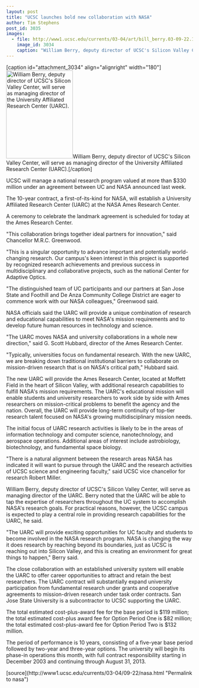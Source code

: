 ```yaml
---
layout: post
title: "UCSC launches bold new collaboration with NASA"
author: Tim Stephens
post_id: 3035
images:
  - file: http://www1.ucsc.edu/currents/03-04/art/bill_berry.03-09-22.180.jpg
    image_id: 3034
    caption: "William Berry, deputy director of UCSC's Silicon Valley Center, will serve as managing director of the University Affiliated Research Center (UARC)."
---
```


[caption id="attachment_3034" align="alignright" width="180"]<a href="http://localhost/mysite/wp-content/uploads/2003/09/bill_berry.03-09-22.180.jpg"><img class="size-full wp-image-3034" src="http://localhost/mysite/wp-content/uploads/2003/09/bill_berry.03-09-22.180.jpg" alt="William Berry, deputy director of UCSC's Silicon Valley Center, will serve as managing director of the University Affiliated Research Center (UARC)." width="180" height="237" /></a>William Berry, deputy director of UCSC's Silicon Valley Center, will serve as managing director of the University Affiliated Research Center (UARC).[/caption]
<p>
  UCSC will manage a national research program valued at more than $330 million under an agreement between UC and NASA announced last week.
</p>
<p>
  The 10-year contract, a first-of-its-kind for NASA, will establish a University Affiliated Research Center (UARC) at the NASA Ames Research Center.<br>
</p>
<p>
  A ceremony to celebrate the landmark agreement is scheduled for today at the Ames Research Center.<br>
</p>
<p>
  "This collaboration brings together ideal partners for innovation," said Chancellor M.R.C. Greenwood.<br>
</p>
<p>
  "This is a singular opportunity to advance important and potentially world-changing research. Our campus's keen interest in this project is supported by recognized research achievements and previous success in multidisciplinary and collaborative projects, such as the national Center for Adaptive Optics.
</p>
<p>
  "The distinguished team of UC participants and our partners at San Jose State and Foothill and De Anza Community College District are eager to commence work with our NASA colleagues," Greenwood said.<br>
</p>
<p>
  NASA officials said the UARC will provide a unique combination of research and educational capabilities to meet NASA's mission requirements and to develop future human resources in technology and science.<br>
</p>
<p>
  "The UARC moves NASA and university collaborations in a whole new direction," said G. Scott Hubbard, director of the Ames Research Center.<br>
</p>
<p>
  "Typically, universities focus on fundamental research. With the new UARC, we are breaking down traditional institutional barriers to collaborate on mission-driven research that is on NASA's critical path," Hubbard said.<br>
</p>
<p>
  The new UARC will provide the Ames Research Center, located at Moffett Field in the heart of Silicon Valley, with additional research capabilities to fulfill NASA's mission requirements. The UARC's educational mission will enable students and university researchers to work side by side with Ames researchers on mission-critical problems to benefit the agency and the nation. Overall, the UARC will provide long-term continuity of top-tier research talent focused on NASA's growing multidisciplinary mission needs.<br>
</p>
<p>
  The initial focus of UARC research activities is likely to be in the areas of information technology and computer science, nanotechnology, and aerospace operations. Additional areas of interest include astrobiology, biotechnology, and fundamental space biology.<br>
</p>
<p>
  "There is a natural alignment between the research areas NASA has indicated it will want to pursue through the UARC and the research activities of UCSC science and engineering faculty," said UCSC vice chancellor for research Robert Miller.<br>
</p>
<p>
  William Berry, deputy director of UCSC's Silicon Valley Center, will serve as managing director of the UARC. Berry noted that the UARC will be able to tap the expertise of researchers throughout the UC system to accomplish NASA's research goals. For practical reasons, however, the UCSC campus is expected to play a central role in providing research capabilities for the UARC, he said.<br>
</p>
<p>
  "The UARC will provide exciting opportunities for UC faculty and students to become involved in the NASA research program. NASA is changing the way it does research by reaching beyond its boundaries, just as UCSC is reaching out into Silicon Valley, and this is creating an environment for great things to happen," Berry said.<br>
</p>
<p>
  The close collaboration with an established university system will enable the UARC to offer career opportunities to attract and retain the best researchers. The UARC contract will substantially expand university participation from fundamental research under grants and cooperative agreements to mission-driven research under task order contracts. San Jose State University is a subcontractor to UCSC supporting the UARC.<br>
</p>
<p>
  The total estimated cost-plus-award fee for the base period is $119 million; the total estimated cost-plus award fee for Option Period One is $82 million; the total estimated cost-plus-award fee for Option Period Two is $132 million.<br>
</p>
<p>
  The period of performance is 10 years, consisting of a five-year base period followed by two-year and three-year options. The university will begin its phase-in operations this month, with full contract responsibility starting in December 2003 and continuing through August 31, 2013.<br>
</p>
[source](http://www1.ucsc.edu/currents/03-04/09-22/nasa.html "Permalink to nasa")
